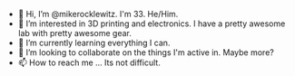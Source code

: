 - 👋 Hi, I’m @mikerocklewitz. I'm 33. He/Him.
- 👀 I’m interested in 3D printing and electronics. I have a pretty awesome lab with pretty awesome gear.
- 🌱 I’m currently learning everything I can.
- 💞️ I’m looking to collaborate on the things I'm active in. Maybe more?  
- 📫 How to reach me ...  Its not difficult.  

<!---
mikerocklewitz/mikerocklewitz is a ✨ special ✨ repository because its `README.md` (this file) appears on your GitHub profile.
You can click the Preview link to take a look at your changes.
--->
